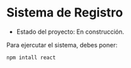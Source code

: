 <h1>Sistema de Registro</h1>

- Estado del proyecto: En construcción.
  
Para ejercutar el sistema, debes poner:

```npm intall react```
